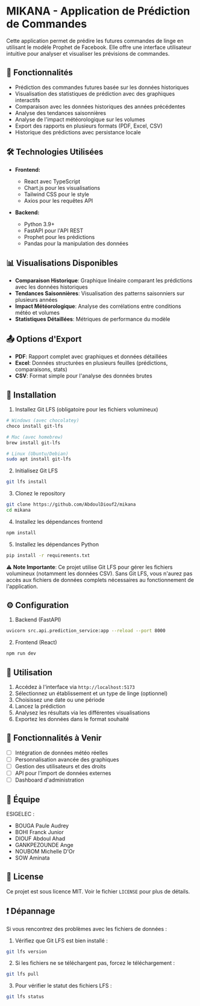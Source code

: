 # MIKANA - Application de Prédiction de Commandes

Cette application permet de prédire les futures commandes de linge en utilisant le modèle Prophet de Facebook. Elle offre une interface utilisateur intuitive pour analyser et visualiser les prévisions de commandes.

## 🚀 Fonctionnalités

- Prédiction des commandes futures basée sur les données historiques
- Visualisation des statistiques de prédiction avec des graphiques interactifs
- Comparaison avec les données historiques des années précédentes
- Analyse des tendances saisonnières
- Analyse de l'impact météorologique sur les volumes
- Export des rapports en plusieurs formats (PDF, Excel, CSV)
- Historique des prédictions avec persistance locale

## 🛠️ Technologies Utilisées

- **Frontend:**
  - React avec TypeScript
  - Chart.js pour les visualisations
  - Tailwind CSS pour le style
  - Axios pour les requêtes API

- **Backend:**
  - Python 3.9+
  - FastAPI pour l'API REST
  - Prophet pour les prédictions
  - Pandas pour la manipulation des données

## 📊 Visualisations Disponibles

- **Comparaison Historique**: Graphique linéaire comparant les prédictions avec les données historiques
- **Tendances Saisonnières**: Visualisation des patterns saisonniers sur plusieurs années
- **Impact Météorologique**: Analyse des corrélations entre conditions météo et volumes
- **Statistiques Détaillées**: Métriques de performance du modèle

## 📤 Options d'Export

- **PDF**: Rapport complet avec graphiques et données détaillées
- **Excel**: Données structurées en plusieurs feuilles (prédictions, comparaisons, stats)
- **CSV**: Format simple pour l'analyse des données brutes

## 🚦 Installation

1. Installez Git LFS (obligatoire pour les fichiers volumineux)
```bash
# Windows (avec chocolatey)
choco install git-lfs

# Mac (avec homebrew)
brew install git-lfs

# Linux (Ubuntu/Debian)
sudo apt install git-lfs
```

2. Initialisez Git LFS
```bash
git lfs install
```

3. Clonez le repository
```bash
git clone https://github.com/AbdoulDiouf2/mikana
cd mikana
```

4. Installez les dépendances frontend
```bash
npm install
```

5. Installez les dépendances Python
```bash
pip install -r requirements.txt
```

⚠️ **Note Importante**: Ce projet utilise Git LFS pour gérer les fichiers volumineux (notamment les données CSV). Sans Git LFS, vous n'aurez pas accès aux fichiers de données complets nécessaires au fonctionnement de l'application.

## ⚙️ Configuration

1. Backend (FastAPI)
```bash
uvicorn src.api.prediction_service:app --reload --port 8000
```

2. Frontend (React)
```bash
npm run dev
```

## 📝 Utilisation

1. Accédez à l'interface via `http://localhost:5173`
2. Sélectionnez un établissement et un type de linge (optionnel)
3. Choisissez une date ou une période
4. Lancez la prédiction
5. Analysez les résultats via les différentes visualisations
6. Exportez les données dans le format souhaité

## 🔄 Fonctionnalités à Venir

- [ ] Intégration de données météo réelles
- [ ] Personnalisation avancée des graphiques
- [ ] Gestion des utilisateurs et des droits
- [ ] API pour l'import de données externes
- [ ] Dashboard d'administration

## 👥 Équipe

ESIGELEC :
- BOUGA Paule Audrey
- BOHI Franck Junior
- DIOUF Abdoul Ahad
- GANKPEZOUNDE Ange
- NOUBOM Michelle D'Or
- SOW Aminata

## 📄 License

Ce projet est sous licence MIT. Voir le fichier `LICENSE` pour plus de détails.

## ❗ Dépannage

Si vous rencontrez des problèmes avec les fichiers de données :

1. Vérifiez que Git LFS est bien installé :
```bash
git lfs version
```

2. Si les fichiers ne se téléchargent pas, forcez le téléchargement :
```bash
git lfs pull
```

3. Pour vérifier le statut des fichiers LFS :
```bash
git lfs status
```

